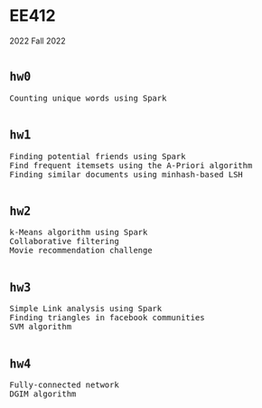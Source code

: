 # EE412
2022 Fall 2022
<pre>
<h2>hw0</h2>Counting unique words using Spark

<h2>hw1</h2>Finding potential friends using Spark
Find frequent itemsets using the A-Priori algorithm
Finding similar documents using minhash-based LSH

<h2>hw2</h2>k-Means algorithm using Spark
Collaborative filtering
Movie recommendation challenge

<h2>hw3</h2>Simple Link analysis using Spark
Finding triangles in facebook communities
SVM algorithm

<h2>hw4</h2>Fully-connected network
DGIM algorithm
</pre>
